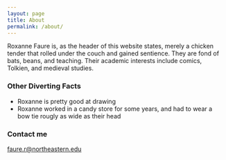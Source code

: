 ```yaml
---
layout: page
title: About
permalink: /about/
---
```


Roxanne Faure is, as the header of this website states, merely a chicken tender that rolled under the couch and gained sentience. They are fond of bats, beans, and teaching. Their academic interests include comics, Tolkien, and medieval studies.

### Other Diverting Facts

* Roxanne is pretty good at drawing
* Roxanne worked in a candy store for some years, and had to wear a bow tie rougly as wide as their head

### Contact me

[faure.r@northeastern.edu](mailto:faure.r@northeastern.edu)
